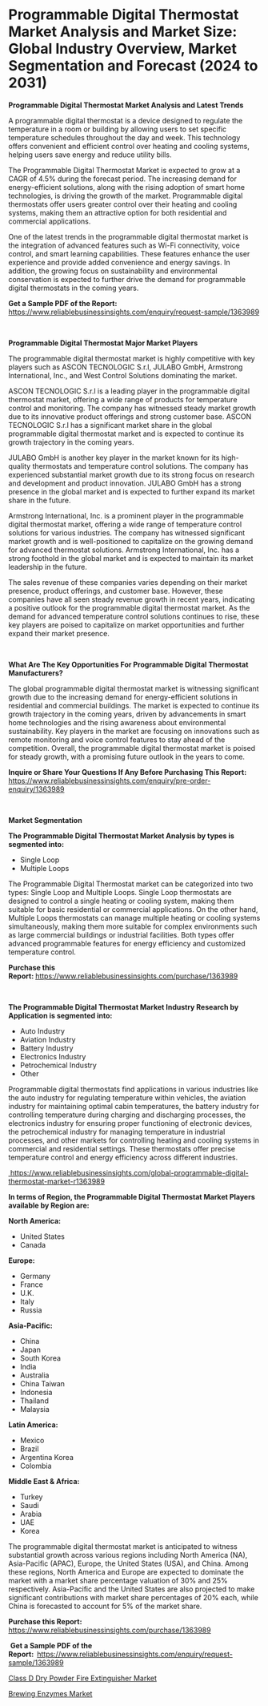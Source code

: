 <p><h1>Programmable Digital Thermostat Market Analysis and Market Size: Global Industry Overview, Market Segmentation and Forecast (2024 to 2031)</h1></p><p><strong>Programmable Digital Thermostat Market Analysis and Latest Trends</strong></p>
<p><p>A programmable digital thermostat is a device designed to regulate the temperature in a room or building by allowing users to set specific temperature schedules throughout the day and week. This technology offers convenient and efficient control over heating and cooling systems, helping users save energy and reduce utility bills.</p><p>The Programmable Digital Thermostat Market is expected to grow at a CAGR of 4.5% during the forecast period. The increasing demand for energy-efficient solutions, along with the rising adoption of smart home technologies, is driving the growth of the market. Programmable digital thermostats offer users greater control over their heating and cooling systems, making them an attractive option for both residential and commercial applications.</p><p>One of the latest trends in the programmable digital thermostat market is the integration of advanced features such as Wi-Fi connectivity, voice control, and smart learning capabilities. These features enhance the user experience and provide added convenience and energy savings. In addition, the growing focus on sustainability and environmental conservation is expected to further drive the demand for programmable digital thermostats in the coming years.</p></p>
<p><strong>Get a Sample PDF of the Report:&nbsp;</strong> <a href="https://www.reliablebusinessinsights.com/enquiry/request-sample/1363989">https://www.reliablebusinessinsights.com/enquiry/request-sample/1363989</a></p>
<p>&nbsp;</p>
<p><strong>Programmable Digital Thermostat Major Market Players</strong></p>
<p><p>The programmable digital thermostat market is highly competitive with key players such as ASCON TECNOLOGIC S.r.l, JULABO GmbH, Armstrong International, Inc., and West Control Solutions dominating the market.</p><p>ASCON TECNOLOGIC S.r.l is a leading player in the programmable digital thermostat market, offering a wide range of products for temperature control and monitoring. The company has witnessed steady market growth due to its innovative product offerings and strong customer base. ASCON TECNOLOGIC S.r.l has a significant market share in the global programmable digital thermostat market and is expected to continue its growth trajectory in the coming years.</p><p>JULABO GmbH is another key player in the market known for its high-quality thermostats and temperature control solutions. The company has experienced substantial market growth due to its strong focus on research and development and product innovation. JULABO GmbH has a strong presence in the global market and is expected to further expand its market share in the future.</p><p>Armstrong International, Inc. is a prominent player in the programmable digital thermostat market, offering a wide range of temperature control solutions for various industries. The company has witnessed significant market growth and is well-positioned to capitalize on the growing demand for advanced thermostat solutions. Armstrong International, Inc. has a strong foothold in the global market and is expected to maintain its market leadership in the future.</p><p>The sales revenue of these companies varies depending on their market presence, product offerings, and customer base. However, these companies have all seen steady revenue growth in recent years, indicating a positive outlook for the programmable digital thermostat market. As the demand for advanced temperature control solutions continues to rise, these key players are poised to capitalize on market opportunities and further expand their market presence.</p></p>
<p>&nbsp;</p>
<p><strong>What Are The Key Opportunities For Programmable Digital Thermostat Manufacturers?</strong></p>
<p><p>The global programmable digital thermostat market is witnessing significant growth due to the increasing demand for energy-efficient solutions in residential and commercial buildings. The market is expected to continue its growth trajectory in the coming years, driven by advancements in smart home technologies and the rising awareness about environmental sustainability. Key players in the market are focusing on innovations such as remote monitoring and voice control features to stay ahead of the competition. Overall, the programmable digital thermostat market is poised for steady growth, with a promising future outlook in the years to come.</p></p>
<p><strong>Inquire or Share Your Questions If Any Before Purchasing This Report:</strong> <a href="https://www.reliablebusinessinsights.com/enquiry/pre-order-enquiry/1363989">https://www.reliablebusinessinsights.com/enquiry/pre-order-enquiry/1363989</a></p>
<p>&nbsp;</p>
<p><strong>Market Segmentation</strong></p>
<p><strong>The Programmable Digital Thermostat Market Analysis by types is segmented into:</strong></p>
<p><ul><li>Single Loop</li><li>Multiple Loops</li></ul></p>
<p><p>The Programmable Digital Thermostat market can be categorized into two types: Single Loop and Multiple Loops. Single Loop thermostats are designed to control a single heating or cooling system, making them suitable for basic residential or commercial applications. On the other hand, Multiple Loops thermostats can manage multiple heating or cooling systems simultaneously, making them more suitable for complex environments such as large commercial buildings or industrial facilities. Both types offer advanced programmable features for energy efficiency and customized temperature control.</p></p>
<p><strong>Purchase this Report:&nbsp;</strong><a href="https://www.reliablebusinessinsights.com/purchase/1363989">https://www.reliablebusinessinsights.com/purchase/1363989</a></p>
<p>&nbsp;</p>
<p><strong>The Programmable Digital Thermostat Market Industry Research by Application is segmented into:</strong></p>
<p><ul><li>Auto Industry</li><li>Aviation Industry</li><li>Battery Industry</li><li>Electronics Industry</li><li>Petrochemical Industry</li><li>Other</li></ul></p>
<p><p>Programmable digital thermostats find applications in various industries like the auto industry for regulating temperature within vehicles, the aviation industry for maintaining optimal cabin temperatures, the battery industry for controlling temperature during charging and discharging processes, the electronics industry for ensuring proper functioning of electronic devices, the petrochemical industry for managing temperature in industrial processes, and other markets for controlling heating and cooling systems in commercial and residential settings. These thermostats offer precise temperature control and energy efficiency across different industries.</p></p>
<p><a href="https://www.reliablebusinessinsights.com/global-programmable-digital-thermostat-market-r1363989">&nbsp;https://www.reliablebusinessinsights.com/global-programmable-digital-thermostat-market-r1363989</a></p>
<p><strong>In terms of Region, the Programmable Digital Thermostat Market Players available by Region are:</strong></p>
<p>
    <p> <strong> North America: </strong>
        <ul>
            <li>United States</li>
            <li>Canada</li>
        </ul>
        </p> 
    <p> <strong> Europe: </strong>
        <ul>
            <li>Germany</li>
            <li>France</li>
            <li>U.K.</li>
            <li>Italy</li>
            <li>Russia</li>
        </ul>
        </p> 
    <p> <strong> Asia-Pacific: </strong>
        <ul>
            <li>China</li>
            <li>Japan</li>
            <li>South Korea</li>
            <li>India</li>
            <li>Australia</li>
            <li>China Taiwan</li>
            <li>Indonesia</li>
            <li>Thailand</li>
            <li>Malaysia</li>
        </ul>
        </p> 
    <p> <strong> Latin America: </strong>
        <ul>
            <li>Mexico</li>
            <li>Brazil</li>
            <li>Argentina Korea</li>
            <li>Colombia</li>
        </ul>
        </p> 
    <p> <strong> Middle East & Africa: </strong>
        <ul>
            <li>Turkey</li>
            <li>Saudi</li>
            <li>Arabia</li>
            <li>UAE</li>
            <li>Korea</li>
        </ul>
    </p>
    </p>
<p><p>The programmable digital thermostat market is anticipated to witness substantial growth across various regions including North America (NA), Asia-Pacific (APAC), Europe, the United States (USA), and China. Among these regions, North America and Europe are expected to dominate the market with a market share percentage valuation of 30% and 25% respectively. Asia-Pacific and the United States are also projected to make significant contributions with market share percentages of 20% each, while China is forecasted to account for 5% of the market share.</p></p>
<p><strong>Purchase this Report: </strong><a href="https://www.reliablebusinessinsights.com/purchase/1363989">https://www.reliablebusinessinsights.com/purchase/1363989</a></p>
<p>&nbsp;<strong>Get a Sample PDF of the Report:&nbsp;&nbsp;</strong><a href="https://www.reliablebusinessinsights.com/enquiry/request-sample/1363989">https://www.reliablebusinessinsights.com/enquiry/request-sample/1363989</a></p>
<p><strong></strong></p>
<p><p><a href="https://github.com/johnbach50/Market-Research-Report-List-4/blob/main/class-d-dry-powder-fire-extinguisher-market.md">Class D Dry Powder Fire Extinguisher Market</a></p><p><a href="https://www.linkedin.com/pulse/brewing-enzymes-market-size-cagr-trends-2024-2030-dataveil-jsxre">Brewing Enzymes Market</a></p></p>